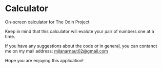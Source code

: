 # Calculator
On-screen calculator for The Odin Project

Keep in mind that this calculator will evalute your pair of numbers one at a time.

If you have any suggestions about the code or in general, you can contanct me on my mail address: milanarnaut02@gmail.com

Hope you are enjoying this application!
